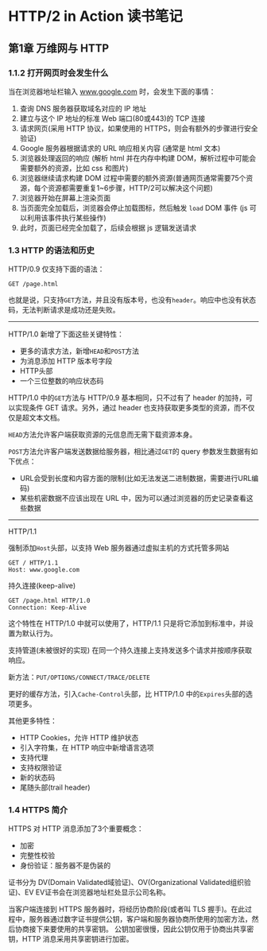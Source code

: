 # HTTP/2 in Action 读书笔记

## 第1章 万维网与 HTTP

### 1.1.2 打开网页时会发生什么

当在浏览器地址栏输入 www.google.com 时，会发生下面的事情：

1. 查询 DNS 服务器获取域名对应的 IP 地址
2. 建立与这个 IP 地址的标准 Web 端口(80或443)的 TCP 连接
3. 请求网页(采用 HTTP 协议，如果使用的 HTTPS，则会有额外的步骤进行安全验证)
4. Google 服务器根据请求的 URL 响应相关内容 (通常是 html 文本)
5. 浏览器处理返回的响应 (解析 html 并在内存中构建 DOM，解析过程中可能会需要额外的资源，比如 css 和图片)
6. 浏览器继续请求构建 DOM 过程中需要的额外资源(普通网页通常需要75个资源，每个资源都需要重复1~6步骤，HTTP/2可以解决这个问题)
7. 浏览器开始在屏幕上渲染页面
8. 当页面完全加载后，浏览器会停止加载图标，然后触发 `load` DOM 事件 (js 可以利用该事件执行某些操作)
9. 此时，页面已经完全加载了，后续会根据 js 逻辑发送请求

### 1.3 HTTP 的语法和历史

HTTP/0.9 仅支持下面的语法：

```http request
GET /page.html
```

也就是说，只支持`GET`方法，并且没有版本号，也没有`header`。响应中也没有状态码，无法判断请求是成功还是失败。

---

HTTP/1.0 新增了下面这些关键特性：
- 更多的请求方法，新增`HEAD`和`POST`方法
- 为消息添加 HTTP 版本号字段
- HTTP头部
- 一个三位整数的响应状态码

HTTP/1.0 中的`GET`方法与 HTTP/0.9 基本相同，只不过有了 header 的加持，可以实现条件 GET 请求。另外，通过 header 也支持获取更多类型的资源，而不仅仅是超文本文档。

`HEAD`方法允许客户端获取资源的元信息而无需下载资源本身。

`POST`方法允许客户端发送数据给服务器，相比通过`GET`的 query 参数发生数据有如下优点：
- URL会受到长度和内容方面的限制(比如无法发送二进制数据，需要进行URL编码)
- 某些机密数据不应该出现在 URL 中，因为可以通过浏览器的历史记录查看这些数据

---

HTTP/1.1

强制添加`Host`头部，以支持 Web 服务器通过虚拟主机的方式托管多网站
```http request
GET / HTTP/1.1
Host: www.google.com
```

持久连接(keep-alive)
```http request
GET /page.html HTTP/1.0
Connection: Keep-Alive
```
这个特性在 HTTP/1.0 中就可以使用了，HTTP/1.1 只是将它添加到标准中，并设置为默认行为。

支持管道(未被很好的实现)
在同一个持久连接上支持发送多个请求并按顺序获取响应。

新方法：`PUT/OPTIONS/CONNECT/TRACE/DELETE`

更好的缓存方法，引入`Cache-Control`头部，比 HTTP/1.0 中的`Expires`头部的选项更多。

其他更多特性：
- HTTP Cookies，允许 HTTP 维护状态
- 引入字符集，在 HTTP 响应中新增语言选项
- 支持代理
- 支持权限验证
- 新的状态码
- 尾随头部(trail header)

### 1.4 HTTPS 简介

HTTPS 对 HTTP 消息添加了3个重要概念：
- 加密
- 完整性校验
- 身份验证：服务器不是伪装的

证书分为 DV(Domain Validated域验证)、OV(Organizational Validated组织验证)、EV
EV证书会在浏览器地址栏处显示公司名称。

当客户端连接到 HTTPS 服务器时，将经历协商阶段(或者叫 TLS 握手)。在此过程中，服务器通过数字证书提供公钥，客户端和服务器协商所使用的加密方法，然后协商接下来要使用的共享密钥。
公钥加密很慢，因此公钥仅用于协商出共享密钥，HTTP 消息采用共享密钥进行加密。
